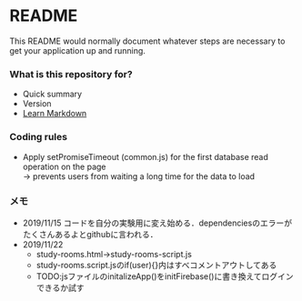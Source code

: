 # README #

This README would normally document whatever steps are necessary to get your application up and running.

### What is this repository for? ###

* Quick summary
* Version
* [Learn Markdown](https://bitbucket.org/tutorials/markdowndemo)

### Coding rules ###
* Apply setPromiseTimeout (common.js) for the first database read operation on the page  
-> prevents users from waiting a long time for the data to load


### メモ ###
- 2019/11/15 コードを自分の実験用に変え始める．dependenciesのエラーがたくさんあるよとgithubに言われる．
- 2019/11/22 
  - study-rooms.html->study-rooms-script.js
  - study-rooms.script.jsのif(user){}内はすべコメントアウトしてある
  - TODO:jsファイルのinitalizeApp()をinitFirebase()に書き換えてログインできるか試す
